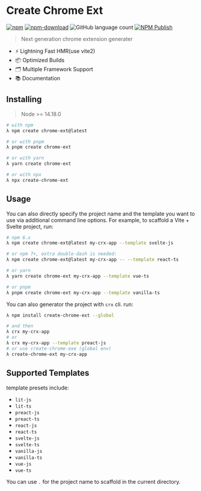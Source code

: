 # Create Chrome Ext

[![npm](https://img.shields.io/npm/v/create-chrome-ext?logo=npm)](https://www.npmjs.com/package/create-chrome-ext)
[![npm-download](https://img.shields.io/npm/dw/create-chrome-ext)](https://www.npmjs.com/package/create-chrome-ext)
![GitHub language count](https://img.shields.io/github/languages/count/guocaoyi/create-chrome-ext)
[![NPM Publish](https://github.com/guocaoyi/create-chrome-ext/actions/workflows/npm-publish.yml/badge.svg)](https://github.com/guocaoyi/create-chrome-ext/actions/workflows/npm-publish.yml)

> Next generation chrome extension generater

- ⚡️ Lightning Fast HMR(use vite2)
- 📦 Optimized Builds
- 🗂 Multiple Framework Support
- 📚 Documentation

## Installing

> Node >= 14.18.0

```bash
# with npm
λ npm create chrome-ext@latest

# or with pnpm
λ pnpm create chrome-ext

# or with yarn
λ yarn create chrome-ext

# or with npx
λ npx create-chrome-ext
```

## Usage

You can also directly specify the project name and the template you want to use via additional command line options. For example, to scaffold a Vite + Svelte project, run:

```bash
# npm 6.x
λ npm create chrome-ext@latest my-crx-app --template svelte-js

# or npm 7+, extra double-dash is needed:
λ npm create chrome-ext@latest my-crx-app -- --template react-ts

# or yarn
λ yarn create chrome-ext my-crx-app --template vue-ts

# or pnpm
λ pnpm create chrome-ext my-crx-app --template vanilla-ts
```

You can also generator the project with `crx` cli.
run:

```bash
λ npm install create-chrome-ext --global

# and then
λ crx my-crx-app
# or
λ crx my-crx-app --template preact-js
# or use create-chrome-exe (global env)
λ create-chrome-ext my-crx-app
```

## Supported Templates

template presets include:

- `lit-js`
- `lit-ts`
- `preact-js`
- `preact-ts`
- `react-js`
- `react-ts`
- `svelte-js`
- `svelte-ts`
- `vanilla-js`
- `vanilla-ts`
- `vue-js`
- `vue-ts`

You can use `.` for the project name to scaffold in the current directory.
